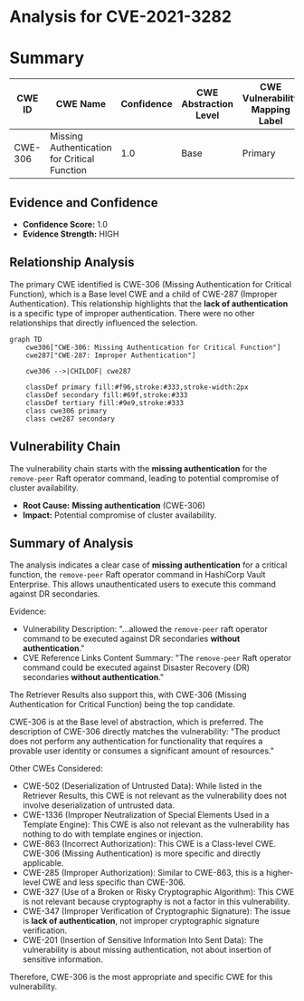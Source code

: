 # Analysis for CVE-2021-3282

# Summary
| CWE ID | CWE Name | Confidence | CWE Abstraction Level | CWE Vulnerability Mapping Label | CWE-Vulnerability Mapping Notes |
|---|---|---|---|---|---|
| CWE-306 | Missing Authentication for Critical Function | 1.0 | Base | Primary | Allowed |

## Evidence and Confidence

*   **Confidence Score:** 1.0
*   **Evidence Strength:** HIGH

## Relationship Analysis
The primary CWE identified is CWE-306 (Missing Authentication for Critical Function), which is a Base level CWE and a child of CWE-287 (Improper Authentication). This relationship highlights that the **lack of authentication** is a specific type of improper authentication. There were no other relationships that directly influenced the selection.

```mermaid
graph TD
    cwe306["CWE-306: Missing Authentication for Critical Function"]
    cwe287["CWE-287: Improper Authentication"]
    
    cwe306 -->|CHILDOF| cwe287
    
    classDef primary fill:#f96,stroke:#333,stroke-width:2px
    classDef secondary fill:#69f,stroke:#333
    classDef tertiary fill:#9e9,stroke:#333
    class cwe306 primary
    class cwe287 secondary
```

## Vulnerability Chain
The vulnerability chain starts with the **missing authentication** for the `remove-peer` Raft operator command, leading to potential compromise of cluster availability.
  - **Root Cause:** **Missing authentication** (CWE-306)
  - **Impact:** Potential compromise of cluster availability.

## Summary of Analysis
The analysis indicates a clear case of **missing authentication** for a critical function, the `remove-peer` Raft operator command in HashiCorp Vault Enterprise. This allows unauthenticated users to execute this command against DR secondaries.

Evidence:
- Vulnerability Description: "...allowed the `remove-peer` raft operator command to be executed against DR secondaries **without authentication**."
- CVE Reference Links Content Summary: "The `remove-peer` Raft operator command could be executed against Disaster Recovery (DR) secondaries **without authentication**."

The Retriever Results also support this, with CWE-306 (Missing Authentication for Critical Function) being the top candidate.

CWE-306 is at the Base level of abstraction, which is preferred. The description of CWE-306 directly matches the vulnerability: "The product does not perform any authentication for functionality that requires a provable user identity or consumes a significant amount of resources."

Other CWEs Considered:

*   CWE-502 (Deserialization of Untrusted Data): While listed in the Retriever Results, this CWE is not relevant as the vulnerability does not involve deserialization of untrusted data.
*   CWE-1336 (Improper Neutralization of Special Elements Used in a Template Engine): This CWE is also not relevant as the vulnerability has nothing to do with template engines or injection.
*   CWE-863 (Incorrect Authorization): This CWE is a Class-level CWE. CWE-306 (Missing Authentication) is more specific and directly applicable.
*   CWE-285 (Improper Authorization): Similar to CWE-863, this is a higher-level CWE and less specific than CWE-306.
*   CWE-327 (Use of a Broken or Risky Cryptographic Algorithm): This CWE is not relevant because cryptography is not a factor in this vulnerability.
*   CWE-347 (Improper Verification of Cryptographic Signature): The issue is **lack of authentication**, not improper cryptographic signature verification.
*   CWE-201 (Insertion of Sensitive Information Into Sent Data): The vulnerability is about missing authentication, not about insertion of sensitive information.

Therefore, CWE-306 is the most appropriate and specific CWE for this vulnerability.
